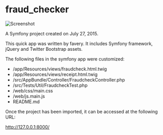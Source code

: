 fraud_checker
==============

![Screenshot](http://i.imgur.com/KKVT1ce.png "Interface")

A Symfony project created on July 27, 2015.

This quick app was written by favery. It includes Symfony framework, jQuery and Twitter Bootstrap assets.

The following files in the symfony app were customized:

- /app/Resources/views/fraudcheck.html.twig
- /app/Resources/views/receipt.html.twig
- /src/AppBundle/Controller/FraudcheckController.php
- /src/Tests/Util/FraudcheckTest.php
- /web/css/main.css
- /web/js.main.js
- README.md

Once the project has been imported, it can be accessed at the following URL:

http://127.0.0.1:8000/


